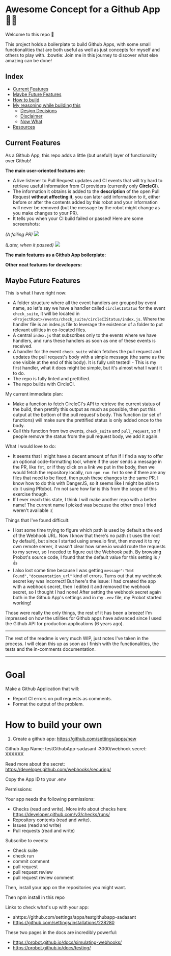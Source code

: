 # Awesome Concept for a Github App :robot::sparkles:

Welcome to this repo 🖖

This project holds a boilerplate to build Github Apps, with some small functionalities that are both useful as well as just concepts for myself and others to play with. :bowtie: Join me in this journey to discover what else amazing can be done!

## Index

- [Current Features](#current-features)
- [Maybe Future Features](#maybe-future-features)
- [How to build](#how-to-build)
- [My reasoning while building this](#my-reasoning-while-building-this)
  - [Design Decisions](#design-decisions)
  - [Disclaimer](#disclaimer)
  - [Now What](#now-what)
- [Resources](#resources)

## Current Features

As a Github App, this repo adds a little (but useful!) layer of functionality over Github!

**The main user-oriented features are:**
- A live listener to Pull Request updates and CI events that will try hard to retrieve useful information from CI providers (currently only **CircleCI**).
- The information it obtains is added to the **description** of the open Pull Request **without affecting it**, you can later add information to it, either before or after the contents added by this robot and your information will never be removed (but the message by the robot might change as you make changes to your PR).
- It tells you when your CI build failed or passed! Here are some screenshots:

_(A failing PR)_
![](https://i.imgur.com/1wP6o6K.png)

_(Later, when it passed)_
![](https://i.imgur.com/DX69z2e.png)

**The main features as a Github App boilerplate:**

**Other neat features for developers:**


## Maybe Future Features

This is what I have right now:
- A folder structure where all the event handlers are grouped by event
  name, so let's say we have a handler called `circleCIStatus` for the
  event `check_suite`, it will be located in
  `<ProjectRoot>/events/check_suite/circleCIStatus/index.js`. Where
  the handler file is an index.js file to leverage the existence of a
  folder to put relevant utilities in co-located files.
- A central `index.js` that subscribes only to the events where we
  have handlers, and runs these handlers as soon as one of these
  events is received.
- A handler for the event `check_suite` which fetches the pull request
  and updates the pull request's body with a simple message (the same
  as the one visible at the end of this body). It is fully unit
  tested! - This is my first handler, what it does might be simple,
  but it's almost what I want it to do.
- The repo is fully linted and prettified.
- The repo builds with CircleCI.

My current immediate plan:
- Make a function to fetch CircleCI's API to retrieve the current
  status of the build, then prettify this output as much as possible,
  then put this output at the bottom of the pull request's body. This
  function (or set of functions) will make sure the prettified status
  is only added once to the body.
- Call this function from two events, `check_suite` and
  `pull_request`, so if people remove the status from the pull request
  body, we add it again.

What I would love to do:
- It seems that I might have a decent amount of fun if I find a way to
  offer an optional code-formatting tool, where if the user sends a
  message in the PR, like `fmt`, or if they click on a link we put in
  the body, then we would fetch the repository locally, run `npm run
  fmt` to see if there are any files that need to be fixed, then push
  these changes to the same PR. I know how to do this with DangerJS,
  so it seems like I might be able to do it using PRobot. I'm not sure
  how far is this from the scope of this exercise though.
- If I ever reach this state, I think I will make another repo with a
  better name! The current name I picked was because the other ones I
  tried weren't available :(

Things that I've found difficult:
- I lost some time trying to figure which path is used by default a
  the end of the Webhook URL. Now I know that there's no path (it uses
  the root by default), but since I started using smee.io first, then
  moved it to my own remote server, it wasn't clear how smee.io would
  route the requests to my server, so I needed to figure out the
  Webhook path. By browsing Probot's source code, I found that the
  default value for this setting is `/` 👍
- I also lost some time because I was getting `message":"Not
  Found","documentation_url"` kind of errors. Turns out that my
  webhook secret key was incorrect! But here's the issue: I had
  created the app with a webhook secret, then I edited it and removed
  the webhook secret, so I thought I had none! After setting the
  webhook secret again both in the Github App's settings and in my
  `.env` file, my Probot started working!

Those were really the only things, the rest of it has been a breeze!
I'm impressed on how the utilities for Github apps have advanced since
I used the Github API for production applications (6 years ago).

---

The rest of the readme is very much WIP, just notes I've taken in the
process. I will clean this up as soon as I finish with the
functionalities, the tests and the in-comments documentation.

---

# Goal

Make a Github Application that will:
- Report CI errors on pull requests as comments.
- Format the output of the problem.

# How to build your own

1. Create a github app: https://github.com/settings/apps/new

Github App Name: testGithubApp-sadasant
:3000/webhook
secret: XXXXXX

Read more about the secret: https://developer.github.com/webhooks/securing/

Copy the App ID to your .env

Permissions:

Your app needs the following permissions:
- Checks (read and write). More info about checks here: https://developer.github.com/v3/checks/runs/
- Repository contents (read and write).
- Issues (read and write)
- Pull requests (read and write)

Subscribe to events:
- Check suite
- check run
- commit comment
- pull request
- pull request review
- pull request review comment

Then, install your app on the repositories you might want.

Then npm install in this repo

Links to check what's up with your app:
- ahttps://github.com/settings/apps/testgithubapp-sadasant
- https://github.com/settings/installations/228280

These two pages in the docs are incredibly powerful:
- https://probot.github.io/docs/simulating-webhooks/
- https://probot.github.io/docs/testing/
